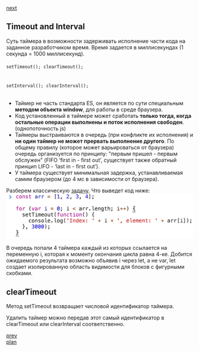 <a href="04.md">next</a>

<h2>Timeout and Interval</h2>
<div>
Суть таймера в возможности задерживать исполнение части кода на заданное разработчиком время.
Время задается в миллисекундах (1 секунда = 1000 миллисекунд).

<div>
<code>
setTimeout(); clearTimeout();
</code>
<br/>
<code>
setInterval(); clearInterval();
</code>
</div>

</div>

<br/>

<ul>
<li>
Таймер не часть стандарта ES, он является по сути специальным <strong>методом объекта window</strong>, для работы в среде браузера.
</li>
<li>
Код установленный в таймере может сработать <strong>только тогда, когда остальные операции выполнены и поток исполнения свободен</strong>.
(однопоточность js)
</li>
<li>
Таймеры выстраиваются в очередь (при конфликте их исполнения) и <strong>ни один таймер не может прервать выполнение другого</strong>.
По общему правилу (которое может варьироваться от браузера) очередь организуется по принципу:
"первым пришел - первым обслужен" (FIFO ‘first in - first out’, существует также обратный принцип LIFO - ‘last in - first out’).
</li>
<li>
У таймера существует минимальная задержка, устанавливаемая самим браузером (до 4 мс в зависимости от браузера).
</li>
</ul>

<div>
Разберем классическую <a href="https://codepen.io/paawel/pen/gEyYGJ?editors=1012">задачу</a>. Что выведет код ниже:

<br/>
<img src="./media/02-1.png">

<br/>

В очередь попали 4 таймера каждый из которых ссылается на переменную i, которая к моменту окончания цикла равна 4-ке.
Добится ожидаемого результата возможно объявив i через let, а не var, let создает изолированную область видимости для блоков
с фигурными скобками.

</div>

<h2>clearTimeout</h2>

<div>
Метод setTimeout возвращает числовой идентификатор таймера.

<br/>

Удалить таймер можно передав этот самый идентификатор в clearTimeout или clearInterval соответственно.

<a href="02.md">prev</a>
<br/>
<a href="00.md">plan</a>
